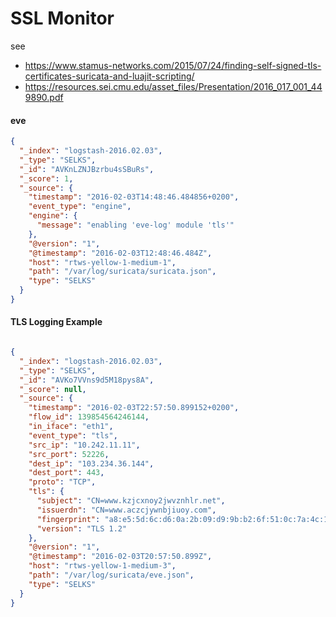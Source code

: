 # SSL Monitor

see

* https://www.stamus-networks.com/2015/07/24/finding-self-signed-tls-certificates-suricata-and-luajit-scripting/
* https://resources.sei.cmu.edu/asset_files/Presentation/2016_017_001_449890.pdf


#### eve
```json
{
  "_index": "logstash-2016.02.03",
  "_type": "SELKS",
  "_id": "AVKnLZNJBzrbu4sSBuRs",
  "_score": 1,
  "_source": {
    "timestamp": "2016-02-03T14:48:46.484856+0200",
    "event_type": "engine",
    "engine": {
      "message": "enabling 'eve-log' module 'tls'"
    },
    "@version": "1",
    "@timestamp": "2016-02-03T12:48:46.484Z",
    "host": "rtws-yellow-1-medium-1",
    "path": "/var/log/suricata/suricata.json",
    "type": "SELKS"
  }
}
```

#### TLS Logging Example

```json

{
  "_index": "logstash-2016.02.03",
  "_type": "SELKS",
  "_id": "AVKo7VVns9d5M18pys8A",
  "_score": null,
  "_source": {
    "timestamp": "2016-02-03T22:57:50.899152+0200",
    "flow_id": 139854564246144,
    "in_iface": "eth1",
    "event_type": "tls",
    "src_ip": "10.242.11.11",
    "src_port": 52226,
    "dest_ip": "103.234.36.144",
    "dest_port": 443,
    "proto": "TCP",
    "tls": {
      "subject": "CN=www.kzjcxnoy2jwvznhlr.net",
      "issuerdn": "CN=www.aczcjywnbjiuoy.com",
      "fingerprint": "a8:e5:5d:6c:d6:0a:2b:09:d9:9b:b2:6f:51:0c:7a:4c:11:55:93:b4",
      "version": "TLS 1.2"
    },
    "@version": "1",
    "@timestamp": "2016-02-03T20:57:50.899Z",
    "host": "rtws-yellow-1-medium-3",
    "path": "/var/log/suricata/eve.json",
    "type": "SELKS"
  }
}
```
